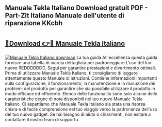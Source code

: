## Manuale Tekla Italiano Download gratuit PDF - Part-Zlt Italiano Manuale dell'utente di riparazione KKcbh

# <h2><a href="http://dff88xt.blite.top/?on=Manuale+Tekla+Italiano">🔗Download 👉🔴 Manuale Tekla Italiano</a></h2>

[![Manuale Tekla Italiano download](https://i.imgur.com/lujVjoI.png)](http://dff88xt.blite.top/?on=Manuale+Tekla+Italiano)
La tua guida All'eccellenza questa guida fornisce una tabella di marcia dettagliata per padroneggiare L'uso del tuo nuovo REDDDDDDD. Segui per garantire prestazioni e divertimento ottimali. Prima di utilizzare Manuale Tekla Italiano, ti consigliamo di leggere attentamente questo Manuale di istruzioni. Contiene informazioni importanti sulla configurazione, il funzionamento, la manutenzione e la risoluzione dei problemi del prodotto per garantire che sia possibile utilizzare il prodotto in modo efficace ed efficiente. Elenco delle funzionalità sono solo alcune delle caratteristiche degne di nota disponibili nel tuo nuovo Manuale Tekla Italiano. Ci aspettiamo che Manuale Tekla Italiano sia stata una risorsa chiara e di facile comprensione nel tuo viaggio verso la padronanza dell'uso del tuo nuovo gadget. Se hai bisogno di aiuto o chiarimenti, non esitare a contattare il nostro team di supporto.
